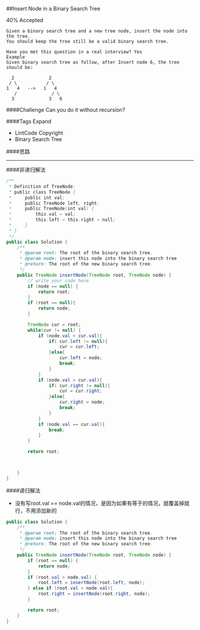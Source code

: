 ##Insert Node in a Binary Search Tree

40% Accepted


	Given a binary search tree and a new tree node, insert the node into the tree.
    You should keep the tree still be a valid binary search tree.

	Have you met this question in a real interview? Yes
	Example
	Given binary search tree as follow, after Insert node 6, the tree should be:

	  2             2
	 / \           / \
	1   4   -->   1   4
	   /             / \
	  3             3   6

####Challenge
Can you do it without recursion?

####Tags Expand
- LintCode Copyright
- Binary Search Tree

####思路

----
####非递归解法

```java
/**
 * Definition of TreeNode:
 * public class TreeNode {
 *     public int val;
 *     public TreeNode left, right;
 *     public TreeNode(int val) {
 *         this.val = val;
 *         this.left = this.right = null;
 *     }
 * }
 */
public class Solution {
    /**
     * @param root: The root of the binary search tree.
     * @param node: insert this node into the binary search tree
     * @return: The root of the new binary search tree.
     */
    public TreeNode insertNode(TreeNode root, TreeNode node) {
        // write your code here
        if (node == null) {
            return root;
        }
        if (root == null){
            return node;
        }

        TreeNode cur = root;
        while(cur != null) {
            if (node.val < cur.val){
                if( cur.left != null){
                    cur = cur.left;
                }else{
                    cur.left = node;
                    break;
                }
            }
            if (node.val > cur.val){
                if( cur.right != null){
                    cur = cur.right;
                }else{
                    cur.right = node;
                    break;
                }
            }
            if (node.val == cur.val){
                break;
            }
        }

        return root;



    }
}

```


####递归解法
- 没有写root.val == node.val的情况，是因为如果有等于的情况，就覆盖掉就行，不用添加新的

```java
public class Solution {
    /**
     * @param root: The root of the binary search tree.
     * @param node: insert this node into the binary search tree
     * @return: The root of the new binary search tree.
     */
    public TreeNode insertNode(TreeNode root, TreeNode node) {
        if (root == null) {
            return node;
        }
        if (root.val > node.val) {
            root.left = insertNode(root.left, node);
        } else if (root.val < node.val){
            root.right = insertNode(root.right, node);
        }

        return root;
    }
}
```
